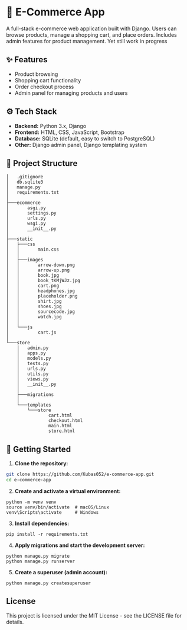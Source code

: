 # 🛒 E-Commerce App

A full-stack e-commerce web application built with Django. Users can browse products, manage a shopping cart, and place orders. Includes admin features for product management. Yet still work in progress

## ✨ Features

- Product browsing
- Shopping cart functionality
- Order checkout process
- Admin panel for managing products and users

## ⚙️ Tech Stack

- **Backend:** Python 3.x, Django
- **Frontend:** HTML, CSS, JavaScript, Bootstrap
- **Database:** SQLite (default, easy to switch to PostgreSQL)
- **Other:** Django admin panel, Django templating system

## 📁 Project Structure
```
│   .gitignore
│   db.sqlite3
│   manage.py
│   requirements.txt
│
├───ecommerce
│       asgi.py
│       settings.py
│       urls.py
│       wsgi.py
│       __init__.py
│
├───static
│   ├───css
│   │       main.css
│   │
│   ├───images
│   │       arrow-down.png
│   │       arrow-up.png
│   │       book.jpg
│   │       book_tKMjWJz.jpg
│   │       cart.png
│   │       headphones.jpg
│   │       placeholder.png
│   │       shirt.jpg
│   │       shoes.jpg
│   │       sourcecode.jpg
│   │       watch.jpg
│   │
│   └───js
│           cart.js
│
└───store
    │   admin.py
    │   apps.py
    │   models.py
    │   tests.py
    │   urls.py
    │   utils.py
    │   views.py
    │   __init__.py
    │
    ├───migrations
    │
    └───templates
        └───store
                cart.html
                checkout.html
                main.html
                store.html

```


## 🚀 Getting Started

1. **Clone the repository:**

```bash
git clone https://github.com/Kubas052/e-commerce-app.git
cd e-commerce-app
```
2. **Create and activate a virtual environment:**
```
python -m venv venv
source venv/bin/activate  # macOS/Linux
venv\Scripts\activate     # Windows
```
3. **Install dependencies:**
```
pip install -r requirements.txt
```
4. **Apply migrations and start the development server:**
```
python manage.py migrate
python manage.py runserver
```
5. **Create a superuser (admin account):**
```
python manage.py createsuperuser
```

## License

This project is licensed under the MIT License - see the LICENSE file for details.
